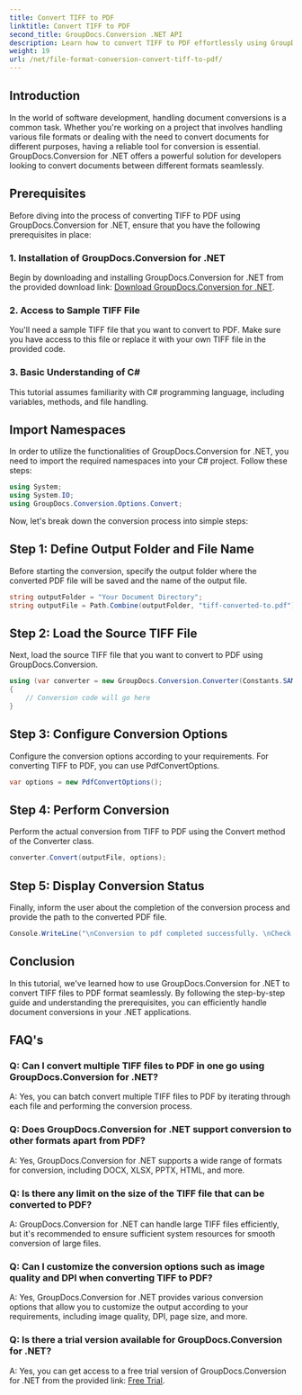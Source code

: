 ```yaml
---
title: Convert TIFF to PDF
linktitle: Convert TIFF to PDF
second_title: GroupDocs.Conversion .NET API
description: Learn how to convert TIFF to PDF effortlessly using GroupDocs.Conversion for .NET. Simple, efficient, and seamless document conversion solution.
weight: 19
url: /net/file-format-conversion-convert-tiff-to-pdf/
---
```

## Introduction

In the world of software development, handling document conversions is a common task. Whether you're working on a project that involves handling various file formats or dealing with the need to convert documents for different purposes, having a reliable tool for conversion is essential. GroupDocs.Conversion for .NET offers a powerful solution for developers looking to convert documents between different formats seamlessly.

## Prerequisites

Before diving into the process of converting TIFF to PDF using GroupDocs.Conversion for .NET, ensure that you have the following prerequisites in place:

### 1. Installation of GroupDocs.Conversion for .NET
Begin by downloading and installing GroupDocs.Conversion for .NET from the provided download link: [Download GroupDocs.Conversion for .NET](https://releases.groupdocs.com/conversion/net/).

### 2. Access to Sample TIFF File
You'll need a sample TIFF file that you want to convert to PDF. Make sure you have access to this file or replace it with your own TIFF file in the provided code.

### 3. Basic Understanding of C#
This tutorial assumes familiarity with C# programming language, including variables, methods, and file handling.

## Import Namespaces

In order to utilize the functionalities of GroupDocs.Conversion for .NET, you need to import the required namespaces into your C# project. Follow these steps:

```csharp
using System;
using System.IO;
using GroupDocs.Conversion.Options.Convert;
```

Now, let's break down the conversion process into simple steps:

## Step 1: Define Output Folder and File Name

Before starting the conversion, specify the output folder where the converted PDF file will be saved and the name of the output file.

```csharp
string outputFolder = "Your Document Directory";
string outputFile = Path.Combine(outputFolder, "tiff-converted-to.pdf");
```

## Step 2: Load the Source TIFF File

Next, load the source TIFF file that you want to convert to PDF using GroupDocs.Conversion.

```csharp
using (var converter = new GroupDocs.Conversion.Converter(Constants.SAMPLE_TIFF))
{
    // Conversion code will go here
}
```

## Step 3: Configure Conversion Options

Configure the conversion options according to your requirements. For converting TIFF to PDF, you can use PdfConvertOptions.

```csharp
var options = new PdfConvertOptions();
```

## Step 4: Perform Conversion

Perform the actual conversion from TIFF to PDF using the Convert method of the Converter class.

```csharp
converter.Convert(outputFile, options);
```

## Step 5: Display Conversion Status

Finally, inform the user about the completion of the conversion process and provide the path to the converted PDF file.

```csharp
Console.WriteLine("\nConversion to pdf completed successfully. \nCheck output in {0}", outputFolder);
```

## Conclusion

In this tutorial, we've learned how to use GroupDocs.Conversion for .NET to convert TIFF files to PDF format seamlessly. By following the step-by-step guide and understanding the prerequisites, you can efficiently handle document conversions in your .NET applications.

## FAQ's

### Q: Can I convert multiple TIFF files to PDF in one go using GroupDocs.Conversion for .NET?

A: Yes, you can batch convert multiple TIFF files to PDF by iterating through each file and performing the conversion process.

### Q: Does GroupDocs.Conversion for .NET support conversion to other formats apart from PDF?

A: Yes, GroupDocs.Conversion for .NET supports a wide range of formats for conversion, including DOCX, XLSX, PPTX, HTML, and more.

### Q: Is there any limit on the size of the TIFF file that can be converted to PDF?

A: GroupDocs.Conversion for .NET can handle large TIFF files efficiently, but it's recommended to ensure sufficient system resources for smooth conversion of large files.

### Q: Can I customize the conversion options such as image quality and DPI when converting TIFF to PDF?

A: Yes, GroupDocs.Conversion for .NET provides various conversion options that allow you to customize the output according to your requirements, including image quality, DPI, page size, and more.

### Q: Is there a trial version available for GroupDocs.Conversion for .NET?

A: Yes, you can get access to a free trial version of GroupDocs.Conversion for .NET from the provided link: [Free Trial](https://releases.groupdocs.com/).

